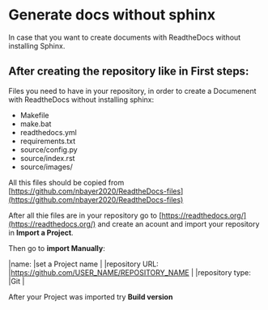 
# Generate docs without sphinx

In case that you want to create documents with ReadtheDocs without installing Sphinx.

## After creating the repository like in First steps:

Files you need to have in your repository, in order to create a Documenent with ReadtheDocs without installing sphinx:

* Makefile
* make.bat
* readthedocs.yml
* requirements.txt
* source/config.py
* source/index.rst
* source/images/

All this files should be copied from [https://github.com/nbayer2020/ReadtheDocs-files](https://github.com/nbayer2020/ReadtheDocs-files)

After all thie files are in your repository go to [https://readthedocs.org/](https://readthedocs.org/) and create an acount and import your repository in **Import  a Project**.

Then go to **import Manually**:


|name:            |set a Project name                           |
|repository URL:  |https://github.com/USER_NAME/REPOSITORY_NAME |
|repository type: |Git                                          |


After your Project was imported try **Build version**
